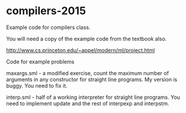 # compilers-2015
Example code for compilers class.

You will need a copy of the example code from the textbook also.

http://www.cs.princeton.edu/~appel/modern/ml/project.html

Code for example problems

 maxargs.sml - a modified exercise, count the maximum number of
 arguments in any constructor for straight line programs. My version
 is buggy. You need to fix it.

 interp.sml - half of a working interpreter for straight line
 programs. You need to implement update and the rest of interpexp and
 interpstm.
 
